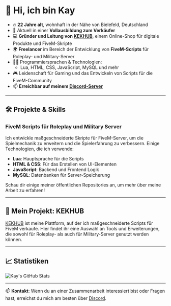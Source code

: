 # 👋 Hi, ich bin Kay

- 🔥 **22 Jahre alt**, wohnhaft in der Nähe von Bielefeld, Deutschland
- 💼 Aktuell in einer **Vollausbildung zum Verkäufer**
- 💻 **Gründer und Leitung von [KEKHUB](https://kekhub.tebex.io/)**, einem Online-Shop für digitale Produkte und FiveM-Skripte
- 🌍 **Freelancer** im Bereich der Entwicklung von **FiveM-Scripts** für Roleplay- und Military-Server
- 👨‍💻 Programmiersprachen & Technologien: 
  - Lua, HTML, CSS, JavaScript, MySQL und mehr
- 🎮 Leidenschaft für Gaming und das Entwickeln von Scripts für die FiveM-Community
- 📫 **Erreichbar auf meinem [Discord-Server](https://discord.com/invite/wvEXW9Txbj)**

---

## 🛠️ Projekte & Skills

### FiveM Scripts für Roleplay und Military Server
Ich entwickle maßgeschneiderte Skripte für FiveM-Server, um die Spielmechanik zu erweitern und die Spielerfahrung zu verbessern. Einige Technologien, die ich verwende:
- **Lua**: Hauptsprache für die Scripts
- **HTML & CSS**: Für das Erstellen von UI-Elementen
- **JavaScript**: Backend und Frontend Logik
- **MySQL**: Datenbanken für Server-Speicherung

Schau dir einige meiner öffentlichen Repositories an, um mehr über meine Arbeit zu erfahren!

---

## 🌟 Mein Projekt: KEKHUB
[KEKHUB](https://kekhub.tebex.io/) ist meine Plattform, auf der ich maßgeschneiderte Scripts für FiveM verkaufe. Hier findet ihr eine Auswahl an Tools und Erweiterungen, die sowohl für Roleplay- als auch für Military-Server genutzt werden können.

---

## 📈 Statistiken
![Kay's GitHub Stats](https://github-readme-stats.vercel.app/api?username=DEIN_GITHUB_USERNAME&show_icons=true&theme=radical)

---

📫 **Kontakt**: Wenn du an einer Zusammenarbeit interessiert bist oder Fragen hast, erreichst du mich am besten über [Discord](https://discord.com/invite/wvEXW9Txbj).
